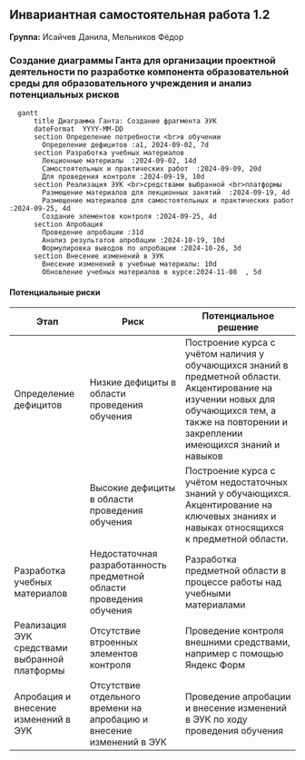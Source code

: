 ## Инвариантная самостоятельная работа 1.2

**Группа:** Исайчев Данила, Мельников Фёдор

### Создание диаграммы Ганта для организации проектной деятельности по разработке компонента образовательной среды для образовательного учреждения и анализ потенциальных рисков

```mermaid
  gantt
      title Диаграмма Ганта: Создание фрагмента ЭУК
      dateFormat  YYYY-MM-DD
      section Определение потребности <br>в обучении
        Определение дефицитов :a1, 2024-09-02, 7d
      section Разработка учебных материалов
        Лекционные материалы  :2024-09-02, 14d
        Самостоятельных и практических работ  :2024-09-09, 20d
        Для проведения контроля :2024-09-19, 10d
      section Реализация ЭУК <br>средствами выбранной <br>платформы
        Размещение материалов для лекционных занятий  :2024-09-19, 4d
        Размещение материалов для самостоятельных и практических работ  :2024-09-25, 4d
        Создание элементов контроля :2024-09-25, 4d
      section Апробация
        Проведение апробации :31d
        Анализ результатов апробации :2024-10-19, 10d
        Формулировка выводов по апробации :2024-10-26, 3d
      section Внесение изменений в ЭУК
        Внесение изменений в учебные материалы: 10d
        Обновление учебных материалов в курсе:2024-11-08  , 5d
  ```
  
#### Потенциальные риски

| Этап                                          | Риск                                                                  | Потенциальное решение                                                                                                                                                                             |
| --------------------------------------------- | --------------------------------------------------------------------- | ------------------------------------------------------------------------------------------------------------------------------------------------------------------------------------------------- |
| Определение дефицитов                         | Низкие дефициты в области проведения обучения                         | Построение курса с учётом наличия у обучающихся знаний в предметной области. Акцентирование на изучении новых для обучающихся тем, а также на повторении и закреплении имеющихся знаний и навыков |
|                                               | Высокие дефициты в области проведения обучения                        | Построение курса с учётом недостаточных знаний у обучающихся. Акцентирование на ключевых знаниях и навыках относящихся к предметной области.                                                      |
| Разработка учебных материалов                 | Недостаточная разработанность предметной области проведения обучения  | Разработка предметной области в процессе работы над учебными материалами                                                                                                                          |
| Реализация ЭУК средствами выбранной платформы | Отсутствие втроенных элементов контроля                               | Проведение контроля внешними средствами, например с помощью Яндекс Форм                                                                                                                           |
| Апробация и внесение изменений в ЭУК          | Отсутствие отдельного времени на апробацию и внесение изменений в ЭУК | Проведение апробации и внесение изменений в ЭУК по ходу проведения обучения                                                                                                                       |


  
